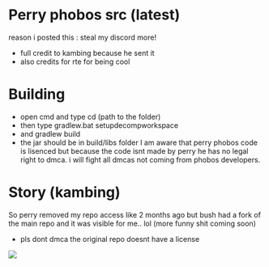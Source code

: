 # Perry phobos src (latest)
reason i posted this : steal my discord more! 
+ full credit to kambing because he sent it
+ also credits for rte for being cool

# Building

+ open cmd and type cd (path to the folder)
+ then type gradlew.bat setupdecompworkspace
+ and gradlew build
+ the jar should be in build/libs folder
I am aware that perry phobos code is lisenced but because the code isnt made by perry he has no legal right to dmca.
i will fight all dmcas not coming from phobos developers.


# Story (kambing)
So perry removed my repo access like 2 months ago but bush had a fork of the main repo and it was visible for me.. lol (more funny shit coming soon)

- pls dont dmca the original repo doesnt have a license 

![](https://cdn.upload.systems/uploads/rtxYLXjA.png)

